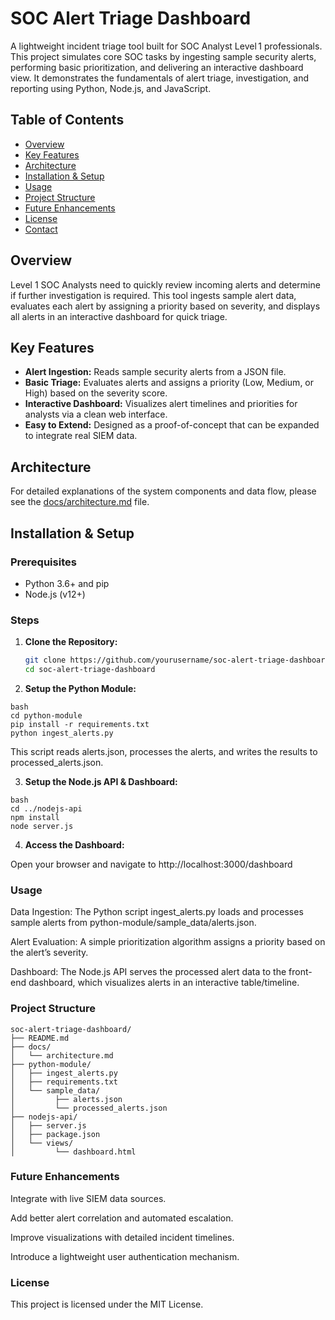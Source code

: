 # SOC Alert Triage Dashboard

A lightweight incident triage tool built for SOC Analyst Level 1 professionals. This project simulates core SOC tasks by ingesting sample security alerts, performing basic prioritization, and delivering an interactive dashboard view. It demonstrates the fundamentals of alert triage, investigation, and reporting using Python, Node.js, and JavaScript.

## Table of Contents

- [Overview](#overview)
- [Key Features](#key-features)
- [Architecture](#architecture)
- [Installation & Setup](#installation--setup)
- [Usage](#usage)
- [Project Structure](#project-structure)
- [Future Enhancements](#future-enhancements)
- [License](#license)
- [Contact](#contact)

## Overview

Level 1 SOC Analysts need to quickly review incoming alerts and determine if further investigation is required. This tool ingests sample alert data, evaluates each alert by assigning a priority based on severity, and displays all alerts in an interactive dashboard for quick triage.

## Key Features

- **Alert Ingestion:** Reads sample security alerts from a JSON file.
- **Basic Triage:** Evaluates alerts and assigns a priority (Low, Medium, or High) based on the severity score.
- **Interactive Dashboard:** Visualizes alert timelines and priorities for analysts via a clean web interface.
- **Easy to Extend:** Designed as a proof-of-concept that can be expanded to integrate real SIEM data.

## Architecture

For detailed explanations of the system components and data flow, please see the [docs/architecture.md](docs/architecture.md) file.

## Installation & Setup

### Prerequisites

- Python 3.6+ and pip  
- Node.js (v12+)

### Steps

1. **Clone the Repository:**

   ```bash
   git clone https://github.com/yourusername/soc-alert-triage-dashboard.git
   cd soc-alert-triage-dashboard
   ```
2.  **Setup the Python Module:**
```
bash
cd python-module
pip install -r requirements.txt
python ingest_alerts.py
```
This script reads alerts.json, processes the alerts, and writes the results to processed_alerts.json.

3.  **Setup the Node.js API & Dashboard:**
```
bash
cd ../nodejs-api
npm install
node server.js
```
4.  **Access the Dashboard:**

Open your browser and navigate to http://localhost:3000/dashboard

### Usage

Data Ingestion: The Python script ingest_alerts.py loads and processes sample alerts from python-module/sample_data/alerts.json.

Alert Evaluation: A simple prioritization algorithm assigns a priority based on the alert’s severity.

Dashboard: The Node.js API serves the processed alert data to the front-end dashboard, which visualizes alerts in an interactive table/timeline.

### Project Structure
```
soc-alert-triage-dashboard/
├── README.md
├── docs/
│   └── architecture.md
├── python-module/
│   ├── ingest_alerts.py
│   ├── requirements.txt
│   └── sample_data/
│         ├── alerts.json
│         └── processed_alerts.json
├── nodejs-api/
│   ├── server.js
│   ├── package.json
│   └── views/
│         └── dashboard.html
```
### Future Enhancements

Integrate with live SIEM data sources.

Add better alert correlation and automated escalation.

Improve visualizations with detailed incident timelines.

Introduce a lightweight user authentication mechanism.

### License

This project is licensed under the MIT License.
